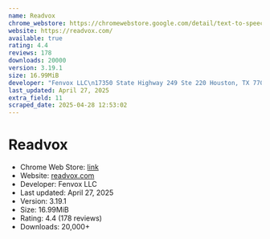 ```yaml
---
name: Readvox
chrome_webstore: https://chromewebstore.google.com/detail/text-to-speech-tts-ai-rea/abhjpgicemlbiclagmlbnchinjdimkog
website: https://readvox.com/
available: true
rating: 4.4
reviews: 178
downloads: 20000
version: 3.19.1
size: 16.99MiB
developer: "Fenvox LLC\n17350 State Highway 249 Ste 220 Houston, TX 77064 US\nWebsite\nEmail\nPhone"
last_updated: April 27, 2025
extra_field: 11
scraped_date: 2025-04-28 12:53:02
---
```


# Readvox

- Chrome Web Store: [link](https://chromewebstore.google.com/detail/text-to-speech-tts-ai-rea/abhjpgicemlbiclagmlbnchinjdimkog)
- Website: [readvox.com](https://readvox.com/)
- Developer: Fenvox LLC
- Last updated: April 27, 2025
- Version: 3.19.1
- Size: 16.99MiB
- Rating: 4.4 (178 reviews)
- Downloads: 20,000+ 